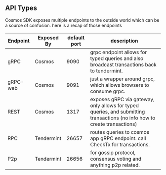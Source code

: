 ## API Types

Cosmos SDK exposes multiple endpoints to the outside world which can be a source of confusion. here is a recap of those endpoints

| Endpoint | Exposed By | default port | description  |
|----------|------------|--------------|--------------|
| gRPC     |  Cosmos    | 9090         | grpc endpoint allows for typed queries and also broadcast transactions back to tendermint.| 
| gRPC-web |  Cosmos    | 9091         | just a wrapper around grpc, which allows browsers to consume grpc.| 
| REST     |  Cosmos    | 1317         | exposes gRPC via gateway, only allows for typed queries, and submitting transactions (no info how to create transactions)| 
| RPC      | Tendermint | 26657        | routes queries to cosmos app gRPC endpoint. call CheckTx for transactions.| 
| P2p      | Tendermint | 26656        | for gossip protocol, consensus voting and anything p2p related.| 
